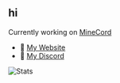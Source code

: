 ## hi

Currently working on [MineCord](https://github.com/Alexanderfem/Minecord)

* 🔗 [My Website](https://alexanderfem.com)
* 👾 [My Discord](https://discord.com/users/1151388229296205875) 

![Stats](https://github-readme-stats.vercel.app/api?username=Alexanderfem&hide=prs,issues&show_icons=true&theme=radical&hide_rank=true)
